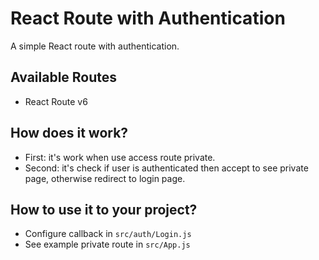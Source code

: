 # React Route with Authentication

A simple React route with authentication.

## Available Routes

- React Route v6

## How does it work?

- First: it's work when use access route private.
- Second: it's check if user is authenticated then accept to see private page, otherwise redirect to login page.

## How to use it to your project?

- Configure callback in `src/auth/Login.js`
- See example private route in `src/App.js`
